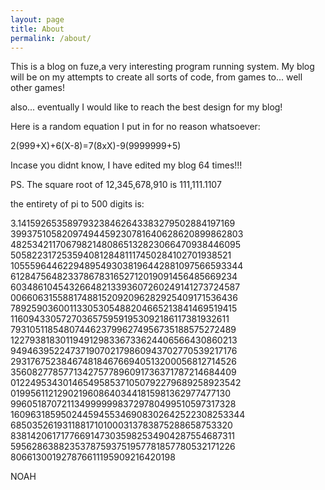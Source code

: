 ```yaml
---
layout: page
title: About
permalink: /about/
---
```


This is a blog on fuze,a very interesting program running system. My blog will be on my attempts to create all sorts of code, from games to... well other games!

also... eventually I would like to reach the best design for my blog!

Here is a random equation I put in for no reason whatsoever:

2(999+X)+6(X-8)=7(8xX)-9(9999999+5)

Incase you didnt know, I have edited my blog 64 times!!!

PS. The square root of 12,345,678,910 is 111,111.1107

the entirety of pi to 500 digits is:

3.141592653589793238462643383279502884197169 39937510582097494459230781640628620899862803     48253421170679821480865132823066470938446095 50582231725359408128481117450284102701938521 10555964462294895493038196442881097566593344 61284756482337867831652712019091456485669234 60348610454326648213393607260249141273724587 00660631558817488152092096282925409171536436 78925903600113305305488204665213841469519415 11609433057270365759591953092186117381932611 79310511854807446237996274956735188575272489 12279381830119491298336733624406566430860213 94946395224737190702179860943702770539217176 29317675238467481846766940513200056812714526 35608277857713427577896091736371787214684409 01224953430146549585371050792279689258923542 01995611212902196086403441815981362977477130 99605187072113499999983729780499510597317328 16096318595024459455346908302642522308253344 68503526193118817101000313783875288658753320 83814206171776691473035982534904287554687311 59562863882353787593751957781857780532171226
806613001927876611195909216420198



NOAH
